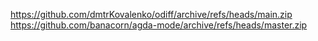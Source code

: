 https://github.com/dmtrKovalenko/odiff/archive/refs/heads/main.zip
https://github.com/banacorn/agda-mode/archive/refs/heads/master.zip

